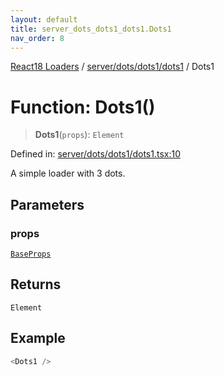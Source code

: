 ```yaml
---
layout: default
title: server_dots_dots1_dots1.Dots1
nav_order: 8
---
```


[React18 Loaders](../modules.md) / [server/dots/dots1/dots1](../modules/server_dots_dots1_dots1.md) / Dots1

# Function: Dots1()

> **Dots1**(`props`): `Element`

Defined in: [server/dots/dots1/dots1.tsx:10](https://github.com/react18-tools/turborepo-template/blob/0b2101a963fc4d82dd719d3ab54362135afb68ad/lib/src/server/dots/dots1/dots1.tsx#L10)

A simple loader with 3 dots.

## Parameters

### props

[`BaseProps`](../interfaces/server_common_base_base.BaseProps.md)

## Returns

`Element`

## Example

```ts
<Dots1 />
```
